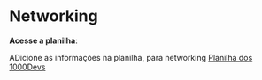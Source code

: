 # Networking
**Acesse a planilha**:

ADicione as informações na planilha, para networking
[Planilha dos 1000Devs](https://docs.google.com/spreadsheets/d/1__VrkODhCFTCusyAscyBHnt3HZMTNoE2wkBn7Hk2g_U/edit?usp=sharing)

 
